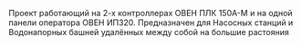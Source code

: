Проект работающий на 2-х контроллерах ОВЕН ПЛК 150А-М и на одной панели оператора ОВЕН ИП320.
Предназначен для Насосных станций и Водонапорных башней удалённых между собой на большие растояния
